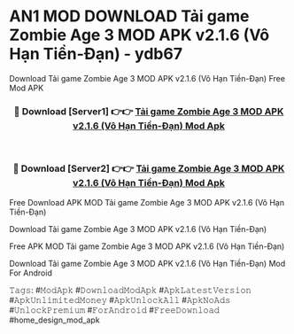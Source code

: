 # AN1 MOD DOWNLOAD Tải game Zombie Age 3 MOD APK v2.1.6 (Vô Hạn Tiền-Đạn) - ydb67
Download Tải game Zombie Age 3 MOD APK v2.1.6 (Vô Hạn Tiền-Đạn) Free Mod APK

<div align="center">
<h3>🔴 Download [Server1] 👉👉 <a href="https://apk-comot.site?title=Tải_game_Zombie_Age_3_MOD_APK_v2.1.6_(Vô_Hạn_Tiền-Đạn)">Tải game Zombie Age 3 MOD APK v2.1.6 (Vô Hạn Tiền-Đạn) Mod Apk</a></h3><br>

<h3>🔴 Download [Server2] 👉👉 <a href="https://apk-comot.site?title=Tải_game_Zombie_Age_3_MOD_APK_v2.1.6_(Vô_Hạn_Tiền-Đạn)">Tải game Zombie Age 3 MOD APK v2.1.6 (Vô Hạn Tiền-Đạn) Mod Apk</a></h3>
</div>


Free Download APK MOD Tải game Zombie Age 3 MOD APK v2.1.6 (Vô Hạn Tiền-Đạn)

Download Tải game Zombie Age 3 MOD APK v2.1.6 (Vô Hạn Tiền-Đạn) 

Free APK MOD Tải game Zombie Age 3 MOD APK v2.1.6 (Vô Hạn Tiền-Đạn) 

Download Tải game Zombie Age 3 MOD APK v2.1.6 (Vô Hạn Tiền-Đạn) Mod For Android

𝚃𝚊𝚐𝚜: #𝙼𝚘𝚍𝙰𝚙𝚔 #𝙳𝚘𝚠𝚗𝚕𝚘𝚊𝚍𝙼𝚘𝚍𝙰𝚙𝚔 #𝙰𝚙𝚔𝙻𝚊𝚝𝚎𝚜𝚝𝚅𝚎𝚛𝚜𝚒𝚘𝚗 #𝙰𝚙𝚔𝚄𝚗𝚕𝚒𝚖𝚒𝚝𝚎𝚍𝙼𝚘𝚗𝚎𝚢 #𝙰𝚙𝚔𝚄𝚗𝚕𝚘𝚌𝚔𝙰𝚕𝚕 #𝙰𝚙𝚔𝙽𝚘𝙰𝚍𝚜 #𝚄𝚗𝚕𝚘𝚌𝚔𝙿𝚛𝚎𝚖𝚒𝚞𝚖 #𝙵𝚘𝚛𝙰𝚗𝚍𝚛𝚘𝚒𝚍 #𝙵𝚛𝚎𝚎𝙳𝚘𝚠𝚗𝚕𝚘𝚊𝚍 #home_design_mod_apk